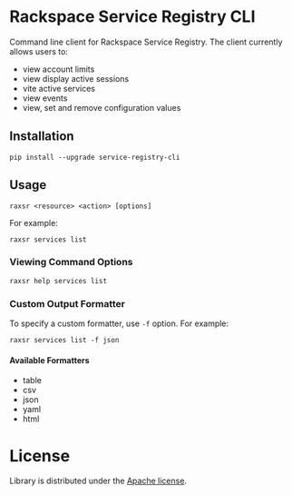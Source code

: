 # Rackspace Service Registry CLI

Command line client for Rackspace Service Registry. The client currently allows
users to:

* view account limits
* view display active sessions
* vite active services
* view events
* view, set and remove configuration values

## Installation

`pip install --upgrade service-registry-cli`

## Usage

`raxsr <resource> <action> [options]`

For example:

`raxsr services list`

### Viewing Command Options

`raxsr help services list`

### Custom Output Formatter

To specify a custom formatter, use `-f` option. For example:

`raxsr services list -f json`

#### Available Formatters

* table
* csv
* json
* yaml
* html

# License

Library is distributed under the [Apache license](http://www.apache.org/licenses/LICENSE-2.0.html).
